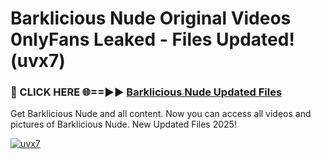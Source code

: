 # Barklicious Nude Original Videos 0nlyFans Leaked - Files Updated! (uvx7)

<h3>🔴 CLICK HERE 🌐==►► <a href="https://tinyurl.com/yc6ubb5a" rel="nofollow">Barklicious Nude Updated Files</a></h3>

Get Barklicious Nude and all content. Now you can access all videos and pictures of Barklicious Nude. New Updated Files 2025!

[![uvx7](https://i.imgur.com/7eu0CRL.gif)](https://tinyurl.com/yc6ubb5a)

